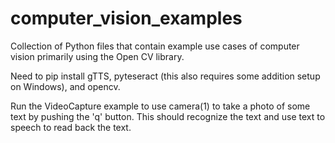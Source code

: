 # computer_vision_examples
Collection of Python files that contain example use cases of computer vision primarily using the Open CV library. 

Need to pip install gTTS, pyteseract (this also requires some addition setup on Windows), and opencv. 

Run the VideoCapture example to use camera(1) to take a photo of some text by pushing the 'q' button. This should recognize the text and use text to speech to read back the text. 
